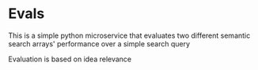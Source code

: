 # Evals
This is a simple python microservice that evaluates two different semantic search arrays' performance over a simple search query

Evaluation is based on idea relevance
